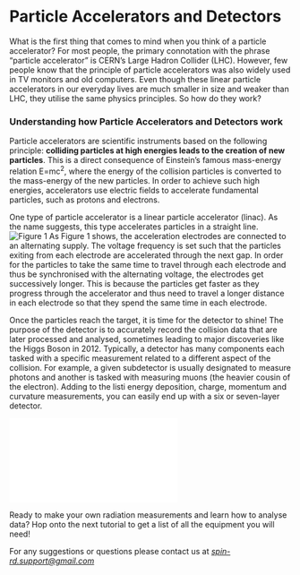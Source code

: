 # Particle Accelerators and Detectors

What is the first thing that comes to mind when you think of a particle accelerator? For most people, the primary connotation with the phrase “particle accelerator” is CERN’s Large Hadron Collider (LHC). However, few people know that the principle of particle accelerators was also widely used in TV monitors and old computers. Even though these linear particle accelerators in our everyday lives are much smaller in size and weaker than LHC, they utilise the same physics principles. So how do they work?


### Understanding how Particle Accelerators and Detectors work

Particle accelerators are scientific instruments based on the following principle: **colliding particles at high energies leads to the creation of new particles**. This is a direct consequence of Einstein’s famous mass-energy relation E=mc<sup>2</sup>, where the energy of the collision particles is converted to the mass-energy of the new particles. In order to achieve such high energies, accelerators use electric fields to accelerate fundamental particles, such as protons and electrons.

One type of particle accelerator is a linear particle accelerator (linac). As the name suggests, this type accelerates particles in a straight line.
![Figure 1](https://user-images.githubusercontent.com/89271138/130323966-aacbe0ae-9e72-4c5b-873f-825956399e72.png)
As Figure 1 shows, the acceleration electrodes are connected to an alternating supply. The voltage frequency is set such that the particles exiting from each electrode are accelerated through the next gap. In order for the particles to take the same time to travel through each electrode and thus be synchronised with the alternating voltage, the electrodes get successively longer. This is because the particles get faster as they progress through the accelerator and thus need to travel a longer distance in each electrode so that they spend the same time in each electrode.

Once the particles reach the target, it is time for the detector to shine! The purpose of the detector is to accurately record the collision data that are later processed and analysed, sometimes leading to major discoveries like the Higgs Boson in 2012. Typically, a detector has many components each tasked with a specific measurement related to a different aspect of the collision. For example, a given subdetector is usually designated to measure photons and another is tasked with measuring muons (the heavier cousin of the electron). Adding to the listi energy deposition, charge, momentum and curvature measurements, you can easily end up with a six or seven-layer detector.


<iframe class="iframe" frameborder="0" onload="resizeIframe(this)" src="../../interactive"></iframe>

Ready to make your own radiation measurements and learn how to analyse data?
Hop onto the next tutorial to get a list of all the equipment you will need!

For any suggestions or questions please contact us at *spin-rd.support@gmail.com*
